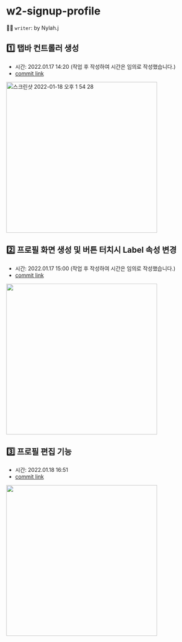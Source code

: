 # w2-signup-profile
:woman_technologist: `writer`: by Nylah.j 

## :one: 탭바 컨트롤러 생성
- 시간: 2022.01.17 14:20 (작업 후 작성하여 시간은 임의로 작성했습니다.)
- [commit link](https://github.com/nylah-j/w2-signup-profile/tree/219532bac87208b3b1e544c6067a8730d6eea718)   
<img width="400" alt="스크린샷 2022-01-18 오후 1 54 28" src="https://user-images.githubusercontent.com/95729679/149873286-409ea849-6fe8-4916-934c-a1aab44f9423.png">

## :two: 프로필 화면 생성 및 버튼 터치시 Label 속성 변경
- 시간: 2022.01.17 15:00 (작업 후 작성하여 시간은 임의로 작성했습니다.)
- [commit link](https://github.com/nylah-j/w2-signup-profile/tree/91ba21bbbd9ac662305ce9fb02d0fed08ddb42b3)  
<img width="400" src="https://media.giphy.com/media/YLdlB6UK7DR8gc2jdN/giphy.gif">


## :three: 프로필 편집 기능
- 시간: 2022.01.18 16:51
- [commit link](https://github.com/nylah-j/w2-signup-profile/tree/73e29229f487b2d980ad15637e3def37e3298fa0)   
<img width="400" src="https://media.giphy.com/media/XfxyFRzsKoDizTuvWm/giphy.gif"/>

